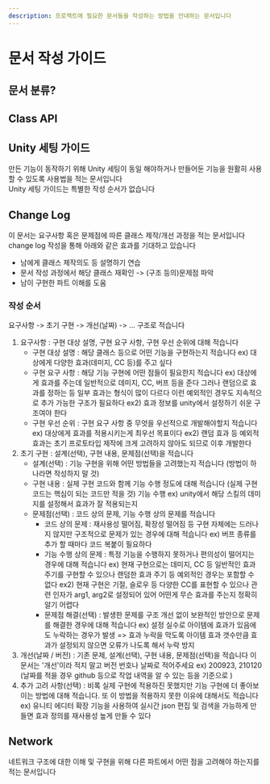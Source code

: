 ```yaml
---
description: 프로젝트에 필요한 문서들을 작성하는 방법을 안내하는 문서입니다
---
```


# 문서 작성 가이드

## 문서 분류?



## Class API



## Unity 세팅 가이드

만든 기능이 동작하기 위해 Unity 세팅이 동일 해야하거나 만들어둔 기능을 원활히 사용할 수 있도록 사용법을 적는 문서입니다   
Unity 세팅 가이드는 특별한 작성 순서가 없습니다   

## Change Log

이 문서는 요구사항 혹은 문제점에 따른 클래스 제작/개선 과정을 적는 문서입니다  
change log 작성을 통해 아래와 같은 효과를 기대하고 있습니다  
- 남에게 클래스 제작의도 등 설명하기 연습  
- 문서 작성 과정에서 해당 클래스 재확인 -&gt; \(구조 등의\)문제점 파악  
- 남이 구현한 파트 이해를 도움

### 작성 순서

요구사항 -&gt; 초기 구현 -&gt; 개선\(날짜\) -&gt; ... 구조로 적습니다 

1. 요구사항 : 구현 대상 설명, 구현 요구 사항, 구현 우선 순위에 대해 적습니다 
   * 구현 대상 설명 : 해당 클래스 등으로 어떤 기능을 구현하는지 적습니다  ex\) 대상에게 다양한 효과\(데미지, CC 등\)를 주고 싶다 
   * 구현 요구 사항 : 해당 기능 구현에 어떤 점들이 필요한지 적습니다  ex\) 대상에게 효과를 주는데 일반적으로 데미지, CC, 버프 등을 준다  그러나 랜덤으로 효과를 정하는 등 일부 효과는 형식이 많이 다르다  이런 예외적인 경우도 지속적으로 추가 가능한 구조가 필요하다  ex2\) 효과 정보를 unity에서 설정하기 쉬운 구조여야 한다   
   * 구현 우선 순위 : 구현 요구 사항 중 무엇을 우선적으로 개발해야할지 적습니다  ex\) 대상에게 효과를 적용시키는게 최우선 목표이다   ex2\) 랜덤 효과 등 예외적 효과는 초기 프로토타입 제작에 크게 고려하지 않아도 되므로 이후 개발한다 
2. 초기 구현 :  설계\(선택\), 구현 내용, 문제점\(선택\)을 적습니다 
   * 설계\(선택\) : 기능 구현을 위해 어떤 방법들을 고려했는지 적습니다  \(방법이 하나라면 작성하지 말 것\)
   * 구현 내용 : 실제 구현 코드와 함께 기능 수행 정도에 대해 적습니다 \(실제 구현 코드는 핵심이 되는 코드만 적을 것\) 기능 수행 ex\) unity에서 해당 스킬의 데미지를 설정해서 효과가 잘 적용되는지 
   * 문제점\(선택\) : 코드 상의 문제, 기능 수행 상의 문제를 적습니다 
     * 코드 상의 문제 : 재사용성 떨어짐, 확장성 떨어짐 등 구현 자체에는 드러나지 않지만 구조적으로 문제가 있는 경우에 대해 적습니다  ex\) 버프 종류를 추가 할 때마다 코드 복붙이 필요하다 
     * 기능 수행 상의 문제 : 특정 기능을 수행하지 못하거나 편의성이 떨어지는 경우에 대해 적습니다  ex\) 현재 구현으로는 데미지, CC 등 일반적인 효과 주기를 구현할 수 있으나 랜덤한 효과 주기 등 예외적인 경우는 포함할 수 없다  ex2\) 현재 구현은 기절, 슬로우 등 다양한 CC를 표현할 수 있으나 관련 인자가 arg1, arg2로 설정되어 있어 어떤게 무슨 효과를 주는지 정확히 알기 어렵다 
     * 문제점 해결\(선택\) : 발생한 문제를 구조 개선 없이 보완적인 방안으로 문제를 해결한 경우에 대해 적습니다  ex\) 설정 실수로 아이템에 효과가 있음에도 누락하는 경우가 발생 =&gt; 효과 누락을 막도록 아이템 효과 갯수만큼 효과가 설정되지 않으면 오류가 나도록 해서 누락 방지 
3. 개선\(날짜 / 버전\) : 기존 문제, 설계\(선택\), 구현 내용, 문제점\(선택\)을 적습니다  이 문서는 '개선'이라 적지 말고 버전 번호나 날짜로 적어주세요  ex\) 200923, 210120 \(날짜를 적을 경우 github 등으로 작업 내역을 알 수 있는 등을 기준으로 \) 
4. 추가 고려 사항\(선택\) : 비록 실제 구현에 적용하진 못했지만 기능 구현에 더 좋아보이는 방법에 대해 적습니다.  또 이 방법을 적용하지 못한 이유에 대해서도 적습니다  ex\) 유니티 에디터 확장 기능을 사용하여 실시간 json 편집 및 검색을 가능하게 만들면 효과 정의를 재사용성 높게 만들 수 있다 

## Network 

네트워크 구조에 대한 이해 및 구현을 위해 다른 파트에서 어떤 점을 고려해야 하는지를 적는 문서입니다   


